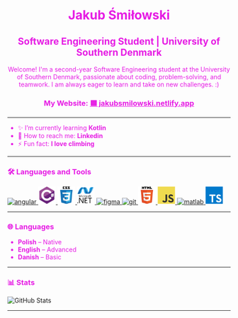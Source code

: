 <h1 align="center" style="color:#E61CE4;">Jakub Śmiłowski</h1>
<h2 align="center" style="color:#E61CE4;">Software Engineering Student | University of Southern Denmark</h2>

<p align="center" style="color:#E61CE4;">
Welcome! I'm a second-year Software Engineering student at the University of Southern Denmark, passionate about coding, problem-solving, and teamwork. I am always eager to learn and take on new challenges. :)
</p>

<h3 align="center" style="color:#E61CE4;">My Website: <a href="https://jakubsmilowski.netlify.app/" style="color:#E61CE4;">🟪 jakubsmilowski.netlify.app</a></h3>

---

<ul style="color:#E61CE4;">
  <li>✨ I’m currently learning <strong>Kotlin</strong></li>
  <li>📧 How to reach me: <strong href="https://www.linkedin.com/in/jakubsmilowski/">Linkedin</strong></li>
  <li>⚡ Fun fact: <strong>I love climbing</strong></li>
</ul>

---

<h3 style="color:#E61CE4;">🛠️ Languages and Tools</h3>
<p align="left"> 
  <a href="https://angular.io" target="_blank" rel="noreferrer"> 
    <img src="https://angular.io/assets/images/logos/angular/angular.svg" alt="angular" width="40" height="40"/> 
  </a> 
  <a href="https://www.w3schools.com/cs/" target="_blank" rel="noreferrer"> 
    <img src="https://raw.githubusercontent.com/devicons/devicon/master/icons/csharp/csharp-original.svg" alt="csharp" width="40" height="40"/> 
  </a> 
  <a href="https://www.w3schools.com/css/" target="_blank" rel="noreferrer"> 
    <img src="https://raw.githubusercontent.com/devicons/devicon/master/icons/css3/css3-original-wordmark.svg" alt="css3" width="40" height="40"/> 
  </a> 
  <a href="https://dotnet.microsoft.com/" target="_blank" rel="noreferrer"> 
    <img src="https://raw.githubusercontent.com/devicons/devicon/master/icons/dot-net/dot-net-original-wordmark.svg" alt="dotnet" width="40" height="40"/> 
  </a> 
  <a href="https://www.figma.com/" target="_blank" rel="noreferrer"> 
    <img src="https://www.vectorlogo.zone/logos/figma/figma-icon.svg" alt="figma" width="40" height="40"/> 
  </a> 
  <a href="https://git-scm.com/" target="_blank" rel="noreferrer"> 
    <img src="https://www.vectorlogo.zone/logos/git-scm/git-scm-icon.svg" alt="git" width="40" height="40"/> 
  </a> 
  <a href="https://www.w3.org/html/" target="_blank" rel="noreferrer"> 
    <img src="https://raw.githubusercontent.com/devicons/devicon/master/icons/html5/html5-original-wordmark.svg" alt="html5" width="40" height="40"/> 
  </a> 
  <a href="https://developer.mozilla.org/en-US/docs/Web/JavaScript" target="_blank" rel="noreferrer"> 
    <img src="https://raw.githubusercontent.com/devicons/devicon/master/icons/javascript/javascript-original.svg" alt="javascript" width="40" height="40"/> 
  </a> 
  <a href="https://www.mathworks.com/" target="_blank" rel="noreferrer"> 
    <img src="https://upload.wikimedia.org/wikipedia/commons/2/21/Matlab_Logo.png" alt="matlab" width="40" height="40"/> 
  </a> 
  <a href="https://www.typescriptlang.org/" target="_blank" rel="noreferrer"> 
    <img src="https://raw.githubusercontent.com/devicons/devicon/master/icons/typescript/typescript-original.svg" alt="typescript" width="40" height="40"/> 
  </a> 
</p>

---

<h3 style="color:#E61CE4;">🌐 Languages</h3>
<ul style="color:#E61CE4;">
  <li><strong>Polish</strong> – Native</li>
  <li><strong>English</strong> – Advanced</li>
  <li><strong>Danish</strong> – Basic</li>
</ul>

---

<h3 style="color:#E61CE4;">📊 Stats</h3>
<p>
  <img src="https://github-readme-stats.vercel.app/api?username=JakubSmilowski&show_icons=true&theme=midnight-purple" alt="GitHub Stats"/>
</p>

---
